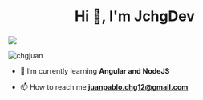 <h1 align="center">Hi 👋, I'm JchgDev</h1>
<h3 align="center"></h3>
<img src="https://i.imgur.com/kdEuUaW.jpeg"></img>

<p align="left"> <img src="https://komarev.com/ghpvc/?username=chgjuan&label=Profile%20views&color=0e75b6&style=flat" alt="chgjuan" /> </p>

- 🌱 I’m currently learning **Angular and NodeJS**

- 📫 How to reach me **juanpablo.chg12@gmail.com**
